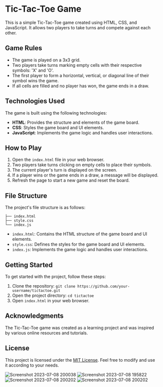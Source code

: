 # Tic-Tac-Toe Game

This is a simple Tic-Tac-Toe game created using HTML, CSS, and JavaScript. It allows two players to take turns and compete against each other.

## Game Rules

- The game is played on a 3x3 grid.
- Two players take turns marking empty cells with their respective symbols: 'X' and 'O'.
- The first player to form a horizontal, vertical, or diagonal line of their symbol wins the game.
- If all cells are filled and no player has won, the game ends in a draw.

## Technologies Used

The game is built using the following technologies:

- **HTML**: Provides the structure and elements of the game board.
- **CSS**: Styles the game board and UI elements.
- **JavaScript**: Implements the game logic and handles user interactions.

## How to Play

1. Open the `index.html` file in your web browser.
2. Two players take turns clicking on empty cells to place their symbols.
3. The current player's turn is displayed on the screen.
4. If a player wins or the game ends in a draw, a message will be displayed.
5. Refresh the page to start a new game and reset the board.

## File Structure

The project's file structure is as follows:

```
├── index.html
├── style.css
└── index.js
```

- `index.html`: Contains the HTML structure of the game board and UI elements.
- `style.css`: Defines the styles for the game board and UI elements.
- `index.js`: Implements the game logic and handles user interactions.

## Getting Started

To get started with the project, follow these steps:

1. Clone the repository: `git clone https://github.com/your-username/tictactoe.git`
2. Open the project directory: `cd tictactoe`
3. Open `index.html` in your web browser.

## Acknowledgments

The Tic-Tac-Toe game was created as a learning project and was inspired by various online resources and tutorials.

## License

This project is licensed under the [MIT License](LICENSE). Feel free to modify and use it according to your needs.

![Screenshot 2023-07-08 200038](https://github.com/Rayan420/xo/assets/101011496/2a1559f7-e1b1-473d-81c0-abdf24266c81)
![Screenshot 2023-07-08 195822](https://github.com/Rayan420/xo/assets/101011496/1a2d6114-bd0c-4674-b959-c1a2672bc4c1)
![Screenshot 2023-07-08 200202](https://github.com/Rayan420/xo/assets/101011496/26a604f9-19c4-4367-82e9-f90b9725b49c) ![Screenshot 2023-07-08 200202](https://github.com/Rayan420/xo/assets/101011496/4869b322-a3ea-4c50-b393-469d1a204ba3)


